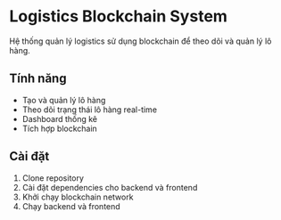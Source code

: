 # Logistics Blockchain System

Hệ thống quản lý logistics sử dụng blockchain để theo dõi và quản lý lô hàng.

## Tính năng

- Tạo và quản lý lô hàng
- Theo dõi trạng thái lô hàng real-time
- Dashboard thống kê
- Tích hợp blockchain

## Cài đặt

1. Clone repository
2. Cài đặt dependencies cho backend và frontend
3. Khởi chạy blockchain network
4. Chạy backend và frontend
